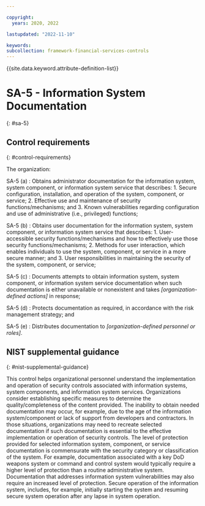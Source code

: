 ```yaml
---

copyright:
  years: 2020, 2022

lastupdated: "2022-11-10"

keywords: 
subcollection: framework-financial-services-controls
---
```


{{site.data.keyword.attribute-definition-list}}

               
# SA-5 - Information System Documentation
{: #sa-5}

## Control requirements
{: #control-requirements}

The organization:

SA-5 (a)
    : Obtains administrator documentation for the information system, system component, or information system service that describes:
      1. Secure configuration, installation, and operation of the system, component, or service;
      2. Effective use and maintenance of security functions/mechanisms; and
      3. Known vulnerabilities regarding configuration and use of administrative (i.e., privileged) functions;

SA-5 (b)
    : Obtains user documentation for the information system, system component, or information system service that describes:
      1. User-accessible security functions/mechanisms and how to effectively use those security functions/mechanisms;
      2. Methods for user interaction, which enables individuals to use the system, component, or service in a more secure manner; and
      3. User responsibilities in maintaining the security of the system, component, or service;

SA-5 (c)
    : Documents attempts to obtain information system, system component, or information system service documentation when such documentation is either unavailable or nonexistent and takes _[organization-defined actions]_ in response;

SA-5 (d)
    : Protects documentation as required, in accordance with the risk management strategy; and

SA-5 (e)
    : Distributes documentation to _[organization-defined personnel or roles]_.

## NIST supplemental guidance
{: #nist-supplemental-guidance}

This control helps organizational personnel understand the implementation and operation of security controls associated with information systems, system components, and information system services. Organizations consider establishing specific measures to determine the quality/completeness of the content provided. The inability to obtain needed documentation may occur, for example, due to the age of the information system/component or lack of support from developers and contractors. In those situations, organizations may need to recreate selected documentation if such documentation is essential to the effective implementation or operation of security controls. The level of protection provided for selected information system, component, or service documentation is commensurate with the security category or classification of the system. For example, documentation associated with a key DoD weapons system or command and control system would typically require a higher level of protection than a routine administrative system. Documentation that addresses information system vulnerabilities may also require an increased level of protection. Secure operation of the information system, includes, for example, initially starting the system and resuming secure system operation after any lapse in system operation.





